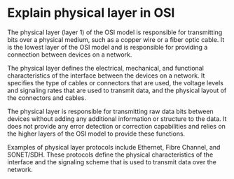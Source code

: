 Explain physical layer in OSI
==============================
The physical layer (layer 1) of the OSI model is responsible for transmitting bits over a physical medium, such as a copper wire or a fiber optic cable. It is the lowest layer of the OSI model and is responsible for providing a connection between devices on a network.

The physical layer defines the electrical, mechanical, and functional characteristics of the interface between the devices on a network. It specifies the type of cables or connectors that are used, the voltage levels and signaling rates that are used to transmit data, and the physical layout of the connectors and cables.

The physical layer is responsible for transmitting raw data bits between devices without adding any additional information or structure to the data. It does not provide any error detection or correction capabilities and relies on the higher layers of the OSI model to provide these functions.

Examples of physical layer protocols include Ethernet, Fibre Channel, and SONET/SDH. These protocols define the physical characteristics of the interface and the signaling scheme that is used to transmit data over the network.